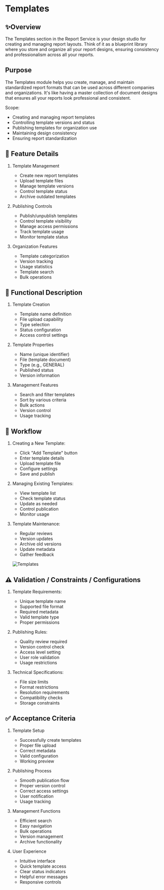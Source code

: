 # Templates

## ✨Overview
The Templates section in the Report Service is your design studio for creating and managing report layouts. Think of it as a blueprint library where you store and organize all your report designs, ensuring consistency and professionalism across all your reports.

## Purpose
The Templates module helps you create, manage, and maintain standardized report formats that can be used across different companies and organizations. It's like having a master collection of document designs that ensures all your reports look professional and consistent.

Scope:
- Creating and managing report templates
- Controlling template versions and status
- Publishing templates for organization use
- Maintaining design consistency
- Ensuring report standardization

## 🧩 Feature Details

1. Template Management
   - Create new report templates
   - Upload template files
   - Manage template versions
   - Control template status
   - Archive outdated templates

2. Publishing Controls
   - Publish/unpublish templates
   - Control template visibility
   - Manage access permissions
   - Track template usage
   - Monitor template status

3. Organization Features
   - Template categorization
   - Version tracking
   - Usage statistics
   - Template search
   - Bulk operations

## 📐 Functional Description

1. Template Creation
   - Template name definition
   - File upload capability
   - Type selection
   - Status configuration
   - Access control settings

2. Template Properties
   - Name (unique identifier)
   - File (template document)
   - Type (e.g., GENERAL)
   - Published status
   - Version information

3. Management Features
   - Search and filter templates
   - Sort by various criteria
   - Bulk actions
   - Version control
   - Usage tracking

## 🔄 Workflow

1. Creating a New Template:
   - Click "Add Template" button
   - Enter template details
   - Upload template file
   - Configure settings
   - Save and publish

2. Managing Existing Templates:
   - View template list
   - Check template status
   - Update as needed
   - Control publication
   - Monitor usage

3. Template Maintenance:
   - Regular reviews
   - Version updates
   - Archive old versions
   - Update metadata
   - Gather feedback
   
   ![Templates](../../../static/img/template.png)

## ⚠️ Validation / Constraints / Configurations

1. Template Requirements:
   - Unique template name
   - Supported file format
   - Required metadata
   - Valid template type
   - Proper permissions

2. Publishing Rules:
   - Quality review required
   - Version control check
   - Access level setting
   - User role validation
   - Usage restrictions

3. Technical Specifications:
   - File size limits
   - Format restrictions
   - Resolution requirements
   - Compatibility checks
   - Storage constraints

## ✅ Acceptance Criteria

1. Template Setup
   - Successfully create templates
   - Proper file upload
   - Correct metadata
   - Valid configuration
   - Working preview

2. Publishing Process
   - Smooth publication flow
   - Proper version control
   - Correct access settings
   - User notification
   - Usage tracking

3. Management Functions
   - Efficient search
   - Easy navigation
   - Bulk operations
   - Version management
   - Archive functionality

4. User Experience
   - Intuitive interface
   - Quick template access
   - Clear status indicators
   - Helpful error messages
   - Responsive controls